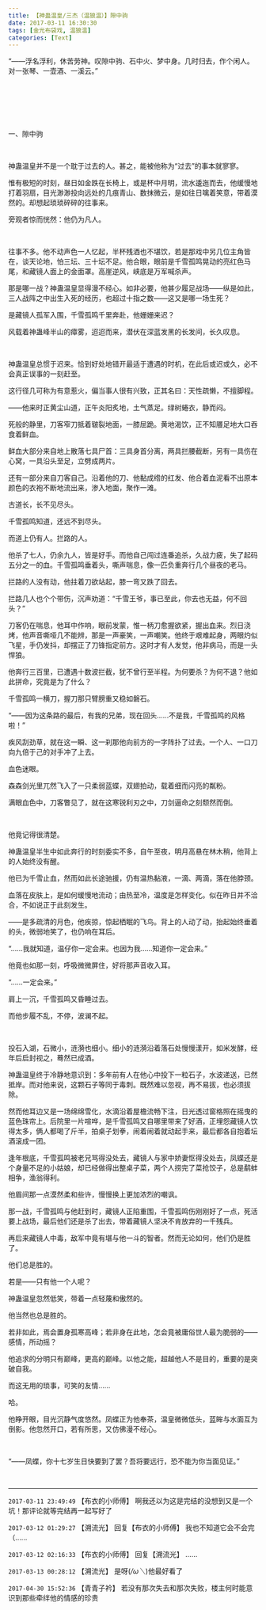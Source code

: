 ```yaml
---
title: 【神蛊温皇/三杰（温狼温）】隙中驹
date: 2017-03-11 16:30:30
tags: [金光布袋戏, 温狼温]
categories: [Text]
---
```


<p dir="ltr"  >“——浮名浮利，休苦劳神。叹隙中驹、石中火、梦中身。几时归去，作个闲人。对一张琴、一壶酒、一溪云。”</p> 
<p dir="ltr"  >&nbsp;</p> 
<p dir="ltr"  >&nbsp;</p> 
<p dir="ltr"  >&nbsp;</p> 
<p dir="ltr"  >一、隙中驹</p> 
<p dir="ltr"  >&nbsp;</p> 
<p dir="ltr"  >神蛊温皇并不是一个耽于过去的人。甚之，能被他称为“过去”的事本就寥寥。</p> 
<p dir="ltr"  >惟有极短的时刻，昼日如金跌在长椅上，或是杯中月明，流水逶迤而去，他缓慢地打着羽扇，目光渺渺投向远处的几痕青山、数抹微云，是如往日噙着笑意，带着漠然的。却想起琐琐碎碎的往事来。</p> 
<p dir="ltr"  >旁观者惊而恍然：他仍为凡人。</p> 
<p dir="ltr"  >&nbsp;</p> 
<p dir="ltr"  >往事不多。他不动声色一人忆起，半杯残酒也不堪饮，若是那戏中另几位主角皆在，谈天论地，怕三坛、三十坛不足。他合眼，眼前是千雪孤鸣晃动的亮红色马尾，和藏镜人面上的金面罩。高崖逆风，峡底是万军喊杀声。</p> 
<p dir="ltr"  >那是哪一战？神蛊温皇显得漫不经心。如非必要，他甚少履足战场——纵是如此，三人战阵之中出生入死的经历，也超过十指之数——这又是哪一场生死？</p> 
<p dir="ltr"  >是藏镜人孤军入围，千雪孤鸣千里奔赴，他姗姗来迟？</p> 
<p dir="ltr"  >风载着神蛊峰半山的瘴雾，迢迢而来，潜伏在深蓝发黑的长发间，长久叹息。</p> 
<p dir="ltr"  >&nbsp;</p> 
<p dir="ltr"  >神蛊温皇总惯于迟来。恰到好处地错开最适于遭遇的时机，在此后或迟或久，必不会真正误事的一刻赶至。</p> 
<p dir="ltr"  >这行径几可称为有意惹火，偏当事人很有兴致，正其名曰：天性疏懒，不擅脚程。</p> 
<p dir="ltr"  >——他来时正黄尘山道，正午炎阳炙地，土气蒸足。绿树蜷衣，静而闷。</p> 
<p dir="ltr"  >死般的静里，刀客窄刀抵着皲裂地面，一膝屈跪。黄地渴饮，正不知餍足地大口吞食着鲜血。</p> 
<p dir="ltr"  >鲜血大部分来自地上散落七具尸首：三具身首分离，两具拦腰截断，另有一具伤在心窝，一具沿头至足，立劈成两片。</p> 
<p dir="ltr"  >还有一部分来自刀客自己。沿着他的刀、他黏成绺的红发、他合着血泥看不出原本颜色的衣袍不断地流出来，渗入地面，聚作一滩。</p> 
<p dir="ltr"  >古道长，长不见尽头。</p> 
<p dir="ltr"  >千雪孤鸣知道，还远不到尽头。</p> 
<p dir="ltr"  >而道上仍有人。拦路的人。</p> 
<p dir="ltr"  >他杀了七人，仍余九人，皆是好手。而他自己闯过连番追杀，久战力疲，失了起码五分之一的血。千雪孤鸣垂着头，嘶声喘息，像一匹负重奔行几个昼夜的老马。</p> 
<p dir="ltr"  >拦路的人没有动，他拄着刀欲站起，膝一弯又跌了回去。</p> 
<p dir="ltr"  >拦路几人也个个带伤，沉声劝道：“千雪王爷，事已至此，你去也无益，何不回头？”</p> 
<p dir="ltr"  >刀客仍在喘息，他耳中作响，眼前发蒙，惟一柄刀愈握欲紧，握出血来。烈日浇烤，他声音嘶哑几不能辨，那是一声豪笑，一声嘲笑。他终于艰难起身，两眼灼似飞星，手仍发抖，却摆正了刀锋指定前方。这时才有人发觉，他非病马，而是一头悍狼。</p> 
<p dir="ltr"  >他奔行三百里，已遭遇十数波拦截，犹不曾行至半程。为何要杀？为何不退？他如此拼命，究竟是为了什么？</p> 
<p dir="ltr"  >千雪孤鸣一横刀，握刀那只臂膀重又稳如磐石。</p> 
<p dir="ltr"  >“——因为这条路的最后，有我的兄弟，现在回头……不是我，千雪孤鸣的风格啦！”</p> 
<p dir="ltr"  >疾风刮劲草，就在这一瞬、这一刹那他向前方的一字阵扑了过去。一个人、一口刀向九倍于己的对手冲了上去。</p> 
<p dir="ltr"  >血色迷眼。</p> 
<p dir="ltr"  >森森剑光里兀然飞入了一只柔弱蓝蝶，双翅拍动，载着细而闪亮的粼粉。</p> 
<p dir="ltr"  >满眼血色中，刀客瞥见了，就在这寒锐利刃之中，刀剑逼命之刻颓然而倒。</p> 
<p dir="ltr"  >&nbsp;</p> 
<p dir="ltr"  >他竟记得很清楚。</p> 
<p dir="ltr"  >神蛊温皇半生中如此奔行的时刻委实不多，自午至夜，明月高悬在林木稍，他背上的人始终没有醒。</p> 
<p dir="ltr"  >他已为千雪止血，然而如此长途驰援，仍有温热黏液，一滴、两滴，落在他脖颈。</p> 
<p dir="ltr"  >血落在皮肤上，是如何缓慢地流动；由热至冷，温度是怎样变化。似在昨日并不洽合，不如说正于此刻发生。</p> 
<p dir="ltr"  >——是多疏清的月色，他疾掠，惊起栖眠的飞鸟。背上的人动了动，抬起始终垂着的头，微弱地笑了，也仍响在耳后。</p> 
<p dir="ltr"  >“……我就知道，温仔你一定会来。也因为我……知道你一定会来。”</p> 
<p dir="ltr"  >他竟也如那一刻，呼吸微微屏住，好将那声音收入耳。</p> 
<p dir="ltr"  >“……一定会来。”</p> 
<p dir="ltr"  >肩上一沉，千雪孤鸣又昏睡过去。</p> 
<p dir="ltr"  >而他步履不乱，不停，波澜不起。</p> 
<p dir="ltr"  >&nbsp;</p> 
<p dir="ltr"  >投石入湖，石微小，涟漪也细小。细小的涟漪沿着落石处慢慢漾开，如米发酵，经年后启封视之，蓦然已成酒。</p> 
<p dir="ltr"  >神蛊温皇终于冷静地意识到：多年前有人在他心中投下一粒石子，水波递送，已然抵岸。而对他来说，这颗石子等同于毒刺。既然难以忽视，再不易拔，也必须拔除。</p> 
<p dir="ltr"  >然而他耳边又是一场绵绵雪化，水滴沿着屋檐流畅下注，日光透过窗格照在摇曳的蓝色珠帘上。后院里一片喧哗，是千雪孤鸣又自哪里带来了好酒，正埋怨藏镜人饮得太多，俩人都喝了斤半，拍桌子划拳，闹着闹着就动起手来，最后都各自抱着坛酒滚成一团。</p> 
<p dir="ltr"  >逢年根底，千雪孤鸣被老兄骂得没处去，藏镜人与家中娇妻怄得没处去，凤蝶还是个身量不足的小姑娘，却已经做得出整桌子菜，两个人捞完了菜抢饺子，总是鹬蚌相争，渔翁得利。</p> 
<p dir="ltr"  >他眉间那一点漠然柔和些许，慢慢换上更加浓烈的嘲讽。</p> 
<p dir="ltr"  >那一战，千雪孤鸣与他赶到时，藏镜人正陷重围，千雪孤鸣伤刚刚好了一点，死活要上战场，最后他们还是杀了出去，带着藏镜人坚决不肯放弃的一千残兵。</p> 
<p dir="ltr"  >再后来藏镜人中毒，敌军中竟有堪与他一斗的智者。然而无论如何，他们仍是胜了。</p> 
<p dir="ltr"  >他们总是胜的。</p> 
<p dir="ltr"  >若是——只有他一个人呢？</p> 
<p dir="ltr"  >神蛊温皇忽然低笑，带着一点轻蔑和傲然的。</p> 
<p dir="ltr"  >他当然也总是胜的。</p> 
<p dir="ltr"  >若非如此，焉会置身孤寒高峰；若非身在此地，怎会竟被庸俗世人最为脆弱的——感情，所动摇？</p> 
<p dir="ltr"  >他追求的分明只有巅峰，更高的巅峰。以他之能，超越他人不是目的，重要的是突破自我。</p> 
<p dir="ltr"  >而这无用的琐事，可笑的友情……</p> 
<p dir="ltr"  >哈。</p> 
<p dir="ltr"  >他睁开眼，目光沉静气度悠然。凤蝶正为他奉茶，温皇微微低头，蓝眸与水面互为倒影。他忽然开口，若有所思，又仿佛漫不经心。</p> 
<p dir="ltr"  >&nbsp;</p> 
<p dir="ltr"  >“——凤蝶，你十七岁生日快要到了罢？吾将要远行，恐不能为你当面见证。”</p> 
<p dir="ltr"  >&nbsp;</p>

<!-- more -->

---

`2017-03-11 23:49:49` 【布衣的小师傅】 啊我还以为这是完结的没想到又是一个坑！那评论就等完结再一起写好了

`2017-03-12 01:29:27` 【溯流光】 回复【布衣的小师傅】 我也不知道它会不会完（……

`2017-03-12 02:16:33` 【布衣的小师傅】 回复【溯流光】 ……

`2017-03-13 00:28:12` 【溯流光】 是呀(*/ω＼*)他最好看了

`2017-04-30 15:52:36` 【青青子衿】 若没有那次失去和那次失败，楼主何时能意识到那些牵绊他的情感的珍贵

